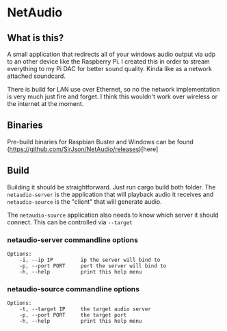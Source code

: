 # NetAudio

## What is this?

A small application that redirects all of your windows audio output via udp to an other device like the Raspberry Pi. I created this in order to stream everything to my Pi DAC for better sound quality. Kinda like as a network attached soundcard.

There is build for LAN use over Ethernet, so no the network implementation is very much just fire and forget. I think this wouldn't work over wireless or the internet at the moment.

## Binaries

Pre-build binaries for Raspbian Buster and Windows can be found (https://github.com/SirJson/NetAudio/releases)[here]

## Build

Building it should be straightforward. Just run cargo build both folder. The `netaudio-server` is the application that will playback audio it receives and `netaudio-source` is the "client" that will generate audio.

The `netaudio-source` application also needs to know which server it should connect. This can be controlled via `--target`

### netaudio-server commandline options

```
Options:
    -i, --ip IP         ip the server will bind to
    -p, --port PORT     port the server will bind to
    -h, --help          print this help menu
```

### netaudio-source commandline options

```
Options:
    -t, --target IP     the target audio server
    -p, --port PORT     the target port
    -h, --help          print this help menu
```